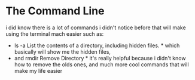 # The Command Line

i did know there is a lot of commands i didn't notice before that will make using the terminal mach easier such as: 
* ls -a
List the contents of a directory, including hidden files. * which basically will show me the hidden files,
* and rmdir Remove Directory * it's really helpful because i didn't know how to remove the olds ones,
and much more cool commands that will make my life easier
